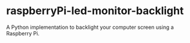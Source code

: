 # raspberryPi-led-monitor-backlight
A Python implementation to backlight your computer screen using a Raspberry Pi.
